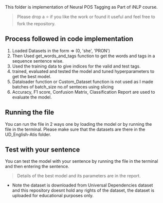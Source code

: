 This folder is implementation of Neural POS Tagging as Part of iNLP course.

> Please drop a ⭐ if you like the work or found it useful and feel free to fork the repository.
## Process followed in code implementation
1. Loaded Datasets in the form => (0, 'she', 'PRON')
2. Then Used get_words_and_tags function to get the words and tags in a sequence sentence wise.
3. Used the training data to give indices for the valid and test tags.
4. trained, evaluated and tested the model and tuned hyperparameters to get the best model.
5. Dataloader function or Custom_Dataset function is not used as I made batches of batch_size no.of senteces using slicing
6. Accuracy, F1 score, Confusion Matrix, Classification Report are used to evaluate the model.



## Running the file
You can run the file in 2 ways one by loading the model or by running the file in the terminal.
Please make sure that the datasets are there in the UD_English-Atis folder.

## Test with your sentence
You can test the model with your sentence by running the file in the terminal and then entering the sentence.

>Details of the best model and its parameters are in the report.
- Note the dataset is downloaded from Universal Dependencies dataset and this repository doesnt hold any rights of the dataset, the dataset is uploaded for educational purposes only.
